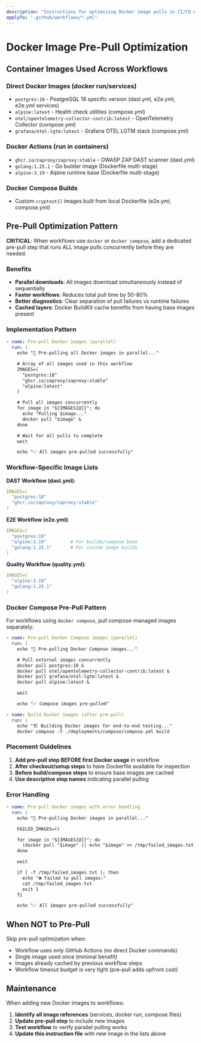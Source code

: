 ```yaml
---
description: "Instructions for optimizing Docker image pulls in CI/CD workflows"
applyTo: ".github/workflows/*.yml"
---
```

# Docker Image Pre-Pull Optimization

## Container Images Used Across Workflows

### Direct Docker Images (docker run/services)
- `postgres:18` - PostgreSQL 18 specific version (dast.yml, e2e.yml, e2e.yml services)
- `alpine:latest` - Health check utilities (compose.yml)
- `otel/opentelemetry-collector-contrib:latest` - OpenTelemetry Collector (compose.yml)
- `grafana/otel-lgtm:latest` - Grafana OTEL LGTM stack (compose.yml)

### Docker Actions (run in containers)
- `ghcr.io/zaproxy/zaproxy:stable` - OWASP ZAP DAST scanner (dast.yml)
- `golang:1.25.1` - Go builder image (Dockerfile multi-stage)
- `alpine:3.19` - Alpine runtime base (Dockerfile multi-stage)

### Docker Compose Builds
- Custom `cryptoutil` images built from local Dockerfile (e2e.yml, compose.yml)

## Pre-Pull Optimization Pattern

**CRITICAL**: When workflows use `docker` or `docker compose`, add a dedicated pre-pull step that runs ALL image pulls concurrently before they are needed.

### Benefits
- **Parallel downloads**: All images download simultaneously instead of sequentially
- **Faster workflows**: Reduces total pull time by 50-80%
- **Better diagnostics**: Clear separation of pull failures vs runtime failures
- **Cached layers**: Docker BuildKit cache benefits from having base images present

### Implementation Pattern

```yaml
- name: Pre-pull Docker images (parallel)
  run: |
    echo "🐳 Pre-pulling all Docker images in parallel..."

    # Array of all images used in this workflow
    IMAGES=(
      "postgres:18"
      "ghcr.io/zaproxy/zaproxy:stable"
      "alpine:latest"
    )

    # Pull all images concurrently
    for image in "${IMAGES[@]}"; do
      echo "Pulling $image..."
      docker pull "$image" &
    done

    # Wait for all pulls to complete
    wait

    echo "✅ All images pre-pulled successfully"
```

### Workflow-Specific Image Lists

**DAST Workflow (dast.yml)**:
```yaml
IMAGES=(
  "postgres:18"
  "ghcr.io/zaproxy/zaproxy:stable"
)
```

**E2E Workflow (e2e.yml)**:
```yaml
IMAGES=(
  "postgres:18"
  "alpine:3.19"         # For buildx/compose base
  "golang:1.25.1"       # For custom image builds
)
```

**Quality Workflow (quality.yml)**:
```yaml
IMAGES=(
  "alpine:3.19"
  "golang:1.25.1"
)
```

### Docker Compose Pre-Pull Pattern

For workflows using `docker compose`, pull compose-managed images separately:

```yaml
- name: Pre-pull Docker Compose images (parallel)
  run: |
    echo "🐳 Pre-pulling Docker Compose images..."

    # Pull external images concurrently
    docker pull postgres:18 &
    docker pull otel/opentelemetry-collector-contrib:latest &
    docker pull grafana/otel-lgtm:latest &
    docker pull alpine:latest &

    wait

    echo "✅ Compose images pre-pulled"

- name: Build Docker images (after pre-pull)
  run: |
    echo "🏗️ Building Docker images for end-to-end testing..."
    docker compose -f ./deployments/compose/compose.yml build
```

### Placement Guidelines

1. **Add pre-pull step BEFORE first Docker usage** in workflow
2. **After checkout/setup steps** to have Dockerfile available for inspection
3. **Before build/compose steps** to ensure base images are cached
4. **Use descriptive step names** indicating parallel pulling

### Error Handling

```yaml
- name: Pre-pull Docker images with error handling
  run: |
    echo "🐳 Pre-pulling Docker images in parallel..."

    FAILED_IMAGES=()

    for image in "${IMAGES[@]}"; do
      (docker pull "$image" || echo "$image" >> /tmp/failed_images.txt) &
    done

    wait

    if [ -f /tmp/failed_images.txt ]; then
      echo "❌ Failed to pull images:"
      cat /tmp/failed_images.txt
      exit 1
    fi

    echo "✅ All images pre-pulled successfully"
```

## When NOT to Pre-Pull

Skip pre-pull optimization when:
- Workflow uses only GitHub Actions (no direct Docker commands)
- Single image used once (minimal benefit)
- Images already cached by previous workflow steps
- Workflow timeout budget is very tight (pre-pull adds upfront cost)

## Maintenance

When adding new Docker images to workflows:
1. **Identify all image references** (services, docker run, compose files)
2. **Update pre-pull step** to include new images
3. **Test workflow** to verify parallel pulling works
4. **Update this instruction file** with new image in the lists above
